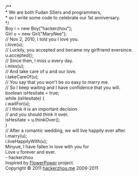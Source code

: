 <!DOCTYPE HTML>
<html xmlns="http://www.w3.org/1999/xhtml" xml:lang="en" lang="en">
<head>
	<title>Our Love Story</title>
	<meta http-equiv="content-type" content="text/html; charset=UTF-8">
	<style type="text/css">
		@font-face {
			font-family: digit;
			src: url('digital-7_mono.ttf') format("truetype");
		}
	</style>
	<link href="css/default_dev.css" type="text/css" rel="stylesheet">
	<script type="text/javascript" src="js/jquery.js"></script>
	<script type="text/javascript" src="js/garden_dev.js"></script>
    <script type="text/javascript" src="js/functions_dev.js"></script>
</head>

<body>
	<div id="mainDiv">
		<div id="content">
			<div id="code">
				<span class="comments">/**</span><br />
				<span class="space"/><span class="comments">* We are both Fudan SSers and programmers,</span><br />
				<span class="space"/><span class="comments">* so I write some code to celebrate our 1st anniversary.</span><br />
				<span class="space"/><span class="comments">*/</span><br />
				Boy i = <span class="keyword">new</span> Boy(<span class="string">"hackerzhou"</span>);<br />
				Girl u = <span class="keyword">new</span> Girl(<span class="string">"MaryNee"</span>);<br />
				<span class="comments">// Nov 2, 2010, I told you I love you. </span><br />
				i.love(u);<br />
				<span class="comments">// Luckily, you accepted and became my girlfriend eversince.</span><br />
				u.accepted();<br />
				<span class="comments">// Since then, I miss u every day.</span><br />
				i.miss(u);<br />
				<span class="comments">// And take care of u and our love.</span><br />
				i.takeCareOf(u);<br />
				<span class="comments">// You say that you won't be so easy to marry me.</span><br />
				<span class="comments">// So I keep waiting and I have confidence that you will.</span><br />
				<span class="keyword">boolean</span> isHesitate = <span class="keyword">true</span>;<br />
				<span class="keyword">while</span> (isHesitate) {<br />
				<span class="placeholder"/>i.waitFor(u);<br />
				<span class="placeholder"/><span class="comments">// I think it is an important decision</span><br />
				<span class="placeholder"/><span class="comments">// and you should think it over.</span><br />
				<span class="placeholder"/>isHesitate = u.thinkOver();<br />
				}<br />
				<span class="comments">// After a romantic wedding, we will live happily ever after.</span><br />
				i.marry(u);<br />
				i.liveHappilyWith(u);<br />
			</div>
			<div id="loveHeart">
				<canvas id="garden"></canvas>
				<div id="words">
					<div id="messages">
						Minyue, I have fallen in love with you for
						<div id="elapseClock"></div>
					</div>
					<div id="loveu">
						Love u forever and ever.<br/>
						<div class="signature">- hackerzhou</div>
					</div>
				</div>
			</div>
		</div>
		<div id="copyright">
			Inspired by <a href="http://www.openrise.com/lab/FlowerPower/">FlowerPower</a> project.<br />
			Copyright © 2011 <a href='http://hackerzhou.me'>hackerzhou.me</a> 2009-2011
		</div>
	</div>
	<script type="text/javascript">
		var offsetX = $("#loveHeart").width() / 2;
		var offsetY = $("#loveHeart").height() / 2 - 55;
		var together = new Date();
		together.setFullYear(2010, 10, 2);
		together.setHours(20);
		together.setMinutes(0);
		together.setSeconds(0);
		together.setMilliseconds(0);
		
		if (!document.createElement('canvas').getContext) {
			var msg = document.createElement("div");
			msg.id = "errorMsg";
			msg.innerHTML = "Your browser doesn't support HTML5!<br/>Recommend use Chrome 14+/IE 9+/Firefox 7+/Safari 4+"; 
			document.body.appendChild(msg);
			$("#code").css("display", "none")
			$("#copyright").css("position", "absolute");
			$("#copyright").css("bottom", "10px");
		    document.execCommand("stop");
		} else {
			setTimeout(function () {
				startHeartAnimation();
			}, 5000);

			timeElapse(together);
			setInterval(function () {
				timeElapse(together);
			}, 500);

			adjustCodePosition();
			$("#code").typewriter();
		}
	</script>
</body>
</html>




















































